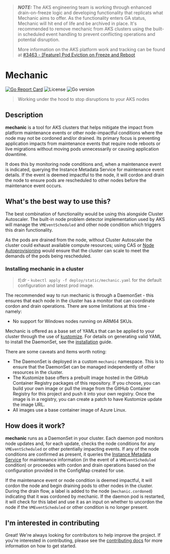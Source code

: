 > _**NOTE:**_ The AKS engineering team is working through enhanced drain-on-freeze logic and developing functionality
> that replicats what Mechanic aims to offer. As the functionality enters GA status, Mechanic will hit end of life
> and be archived in place. It's recommended to remove mechanic from AKS clusters using the built-in scheduled event
> handling to prevent conflicting operations and potential disruption.
>
> More information on the AKS platform work and tracking can be found at [#3463 - [Feature] Pod Eviction on Freeze and Reboot](https://github.com/Azure/AKS/issues/3463)

# Mechanic

[![Go Report Card](https://goreportcard.com/badge/github.com/amargherio/mechanic)](https://goreportcard.com/report/github.com/amargherio/mechanic)
![License](https://img.shields.io/github/license/amargherio/mechanic)
![Go version](https://img.shields.io/github/go-mod/go-version/amargherio/mechanic)

> Working under the hood to stop disruptions to your AKS nodes

## Description

**mechanic** is a tool for AKS clusters that helps mitigate the impact from platform maintenance events
or other node-impactful conditions where the node may not be cordoned and/or drained. Its primary focus
is preventing application impacts from maintenance events that require node reboots or live migrations
without moving pods unnecessarily or causing application downtime.

It does this by monitoring node conditions and, when a maintenance event is indicated, querying the Instance Metadata Service
for maintenance event details. If the event is deemed impactful to the node, it will cordon and drain the node to ensure
pods are rescheduled to other nodes before the maintenance event occurs.

## What's the best way to use this?

The best combination of functionality would be using this alongside Cluster Autoscaler. The built-in node problem detector
implementation used by AKS will manage the `VMEventScheduled` and other node condition which triggers this drain functionality.

As the pods are drained from the node, without Cluster Autoscaler the cluster could exhaust available compute resources;
using CAS or [Node Autoprovisioning](https://learn.microsoft.com/en-us/azure/aks/node-autoprovision?tabs=azure-cli) would
ensure that the cluster can scale to meet the demands of the pods being rescheduled.

### Installing mechanic in a cluster

> _tl;dr_ - `kubectl apply -f deploy/static/mechanic.yaml` for the default configuration and latest prod image.

The recommended way to run mechanic is through a DaemonSet - this ensures that each node in the cluster has a monitor that
can coordinate cordon and drain operations. There are some limitations at this time - namely:

- No support for Windows nodes running on ARM64 SKUs.

Mechanic is offered as a base set of YAMLs that can be applied to your cluster through the use of [kustomize](https://kustomize.io/).
For details on generating valid YAML to install the DaemonSet, see the [installation](./docs/install.md) guide.

There are some caveats and items worth noting:

- The DaemonSet is deployed in a custom `mechanic` namespace. This is to ensure that the DaemonSet can be managed independently
  of other resources in the cluster.
- The Kustomize base offers a prebuilt image hosted in the GitHub Container Registry packages of this repository. If you choose,
  you can build your own image or pull the image from the GitHub Container Registry for this project and push it into
  your own registry. Once the image is in a registry, you can create a patch to have Kustomize update the image URL.
- All images use a base container image of Azure Linux.

## How does it work?

**mechanic** runs as a DaemonSet in your cluster. Each daemon pod monitors node updates and, for each update, checks the
node conditions for any `VMEventScheduled` or other potentially impacting events. If any of the node conditions are confirmed
as present, it queries the [Instance Metadata Service](https://learn.microsoft.com/en-us/azure/virtual-machines/instance-metadata-service?tabs=linux)
for maintenance information (in the event of a `VMEventScheduled` condition) or proceedes with cordon and drain
operations based on the configuration provided in the ConfigMap created for use.

If the maintenance event or node condition is deemed impactful, it will cordon the node and begin draining pods to other nodes in the cluster.
During the drain flow, a label is added to the node (`mechanic.cordoned`) indicating that it was cordoned by mechanic. If the daemon pod is restarted,
it will check for this label and use it as an input on whether to uncordon the node if the `VMEventScheduled` or other condition is
no longer present.

## I'm interested in contributing

Great! We're always looking for contributors to help improve the project. If you're interested in contributing, please see
the [contributing docs](./CONTRIBUTING.md) for more information on how to get started.
